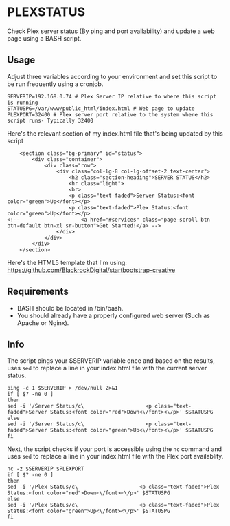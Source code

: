 # PLEXSTATUS

Check Plex server status (By ping and port availability) and update a web page using a BASH script.


## Usage

Adjust three variables according to your environment and set this script to be run frequently using a cronjob.
```
SERVERIP=192.168.0.74 # Plex Server IP relative to where this script is running
STATUSPG=/var/www/public_html/index.html # Web page to update
PLEXPORT=32400 # Plex server port relative to the system where this script runs- Typically 32400
```

Here's the relevant section of my index.html file that's being updated by this script
```
    <section class="bg-primary" id="status">
        <div class="container">
            <div class="row">
                <div class="col-lg-8 col-lg-offset-2 text-center">
                    <h2 class="section-heading">SERVER STATUS</h2>
                    <hr class="light">
                    <br>
                    <p class="text-faded">Server Status:<font color="green">Up</font></p>
                    <p class="text-faded">Plex Status:<font color="green">Up</font></p>
<!--                    <a href="#services" class="page-scroll btn btn-default btn-xl sr-button">Get Started!</a> -->
                </div>
            </div>
        </div>
    </section>
```

Here's the HTML5 template that I'm using: https://github.com/BlackrockDigital/startbootstrap-creative

## Requirements
* BASH should be located in /bin/bash.
* You should already have a properly configured web server (Such as Apache or Nginx).

## Info

The script pings your $SERVERIP variable once and based on the results, uses `sed` to replace a line in your index.html file with the current server status. 
```
ping -c 1 $SERVERIP > /dev/null 2>&1
if [ $? -ne 0 ]
then
sed -i '/Server Status/c\                    <p class="text-faded">Server Status:<font color="red">Down<\/font><\/p>' $STATUSPG
else
sed -i '/Server Status/c\                    <p class="text-faded">Server Status:<font color="green">Up<\/font><\/p>' $STATUSPG
fi
```

Next, the script checks if your port is accessible using the `nc` command and uses `sed` to replace a line in your index.html file with the Plex port availablity. 
```
nc -z $SERVERIP $PLEXPORT
if [ $? -ne 0 ]
then
sed -i '/Plex Status/c\                    <p class="text-faded">Plex Status:<font color="red">Down<\/font><\/p>' $STATUSPG
else
sed -i '/Plex Status/c\                    <p class="text-faded">Plex Status:<font color="green">Up<\/font><\/p>' $STATUSPG
fi
```
